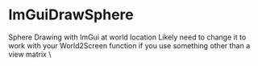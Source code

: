 # ImGuiDrawSphere
Sphere Drawing with ImGui at world location
Likely need to change it to work with your World2Screen function if you use something other than a view matrix
\
